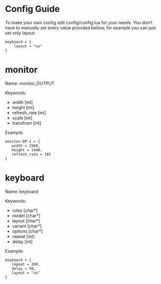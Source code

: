 # Config Guide 

To make your own config edit config/config.lua for your needs.
You don't have to manually set every value provided bellow,
for example you can just set only layout:
```
keyboard = {
    layout = "us"
}
```


# monitor 

Name: monitor_OUTPUT

Keywords:
- width [int]
- height [int]
- refresh_rate [int]
- scale [int]
- transfrom [int]

Example:
```
monitor-DP-1 = {
   width = 2560,
   height = 1440,
   refresh_rate = 165
}
```

# keyboard

Name: keyboard

Keywords:
- rules [char*]
- model [char*]
- layout [char*]
- variant [char*]
- options [char*]
- repeat [int]
- delay [int]

Example:
```
keyboard = {
   repeat = 200,
   delay = 50,
   layout = "us"
}
```
